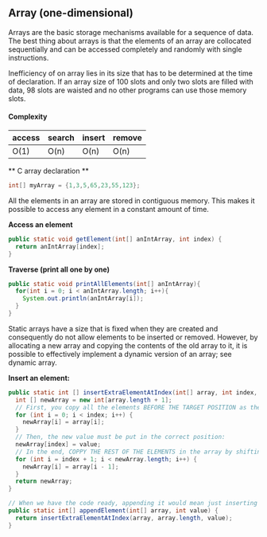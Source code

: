 ## Array (one-dimensional)
Arrays are the basic storage mechanisms available for a sequence of data. The best thing about arrays is that the elements of an
array are collocated sequentially and can be accessed completely and randomly with single instructions.

Inefficiency of on array lies in its size that has to be determined at the time of declaration. If an array size of 100 slots and
only two slots are filled with data, 98 slots are waisted and no other programs can use those memory slots. 

#### Complexity
access | search | insert | remove 
---|---|---|---
O(1) | O(n) | O(n) | O(n)

** C array declaration **
```java
int[] myArray = {1,3,5,65,23,55,123};
```
All the elements in an array are stored in contiguous memory. This makes it possible to access any
element in a constant amount of time.

**Access an element**
```java
public static void getElement(int[] anIntArray, int index) {
  return anIntArray[index];
}
```

**Traverse (print all one by one)**
```java
public static void printAllElements(int[] anIntArray){
  for(int i = 0; i < anIntArray.length; i++){
    System.out.println(anIntArray[i]);
  }
}
```
Static arrays have a size that is fixed when they are created and consequently do not allow elements to be inserted or removed. However, by allocating a new array and copying the contents of the old array to it, it is possible to effectively implement a dynamic version of an array; see dynamic array.

**Insert an element:**
```java
public static int [] insertExtraElementAtIndex(int[] array, int index, int value) {
  int [] newArray = new int[array.length + 1];
  // First, you copy all the elements BEFORE THE TARGET POSITION as they are in the original array:
  for (int i = 0; i < index; i++) {
    newArray[i] = array[i];
  }
  // Then, the new value must be put in the correct position:
  newArray[index] = value;
  // In the end, COPPY THE REST OF THE ELEMENTS in the array by shifting their position by one:
  for (int i = index + 1; i < newArray.length; i++) {
    newArray[i] = array[i - 1];
  }
  return newArray;
}

// When we have the code ready, appending it would mean just inserting it at the end:
public static int[] appendElement(int[] array, int value) {
  return insertExtraElementAtIndex(array, array.length, value);
}
```
